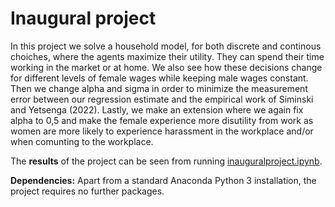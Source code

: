 # Inaugural project
In this project we solve a household model, for both discrete and continous choiches, where the agents maximize their utility. They can spend their time working in the market or at home. We also see how these decisions change for different levels of female wages while keeping male wages constant. Then we change alpha and sigma in order to minimize the measurement error between our regression estimate and the empirical work of Siminski and Yetsenga (2022). Lastly, we make an extension where we again fix alpha to 0,5 and make the female experience more disutility from work as women are more likely to experience harassment in the workplace and/or when comunting to the workplace. 

The **results** of the project can be seen from running [inauguralproject.ipynb](inauguralproject.ipynb).

**Dependencies:** Apart from a standard Anaconda Python 3 installation, the project requires no further packages.
